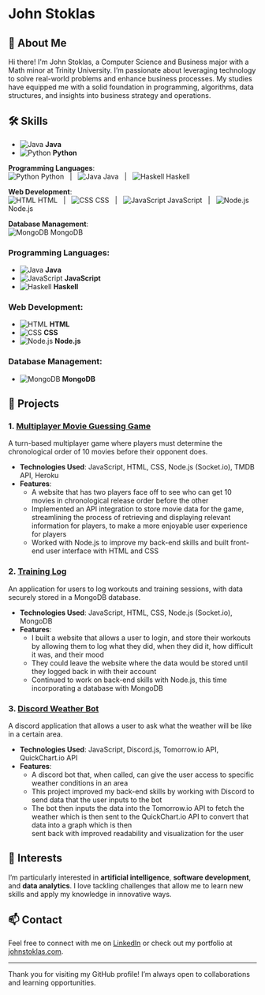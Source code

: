 # John Stoklas

## 👋 About Me
Hi there! I'm John Stoklas, a Computer Science and Business major with a Math minor at Trinity University. I’m passionate about leveraging technology to solve real-world problems and enhance business processes. My studies have equipped me with a solid foundation in programming, algorithms, data structures, and insights into business strategy and operations.

## 🛠️ Skills
- ![Java](https://img.shields.io/badge/Java-ED8B00?style=for-the-badge&logo=java&logoColor=white) **Java**
- ![Python](https://img.shields.io/badge/Python-3776AB?style=for-the-badge&logo=python&logoColor=white) **Python**

**Programming Languages**:  
<img src="https://img.icons8.com/color/24/000000/python.png" alt="Python" /> Python &nbsp; | &nbsp; 
<img src="https://img.icons8.com/color/24/000000/java-coffee-cup-logo.png" alt="Java" /> Java &nbsp; | &nbsp; 
<img src="https://img.icons8.com/color/24/000000/haskell.png" alt="Haskell" /> Haskell  

**Web Development**:  
<img src="https://img.icons8.com/color/24/000000/html-5.png" alt="HTML" /> HTML &nbsp; | &nbsp; 
<img src="https://img.icons8.com/color/24/000000/css3.png" alt="CSS" /> CSS &nbsp; | &nbsp; 
<img src="https://img.icons8.com/color/24/000000/javascript.png" alt="JavaScript" /> JavaScript &nbsp; | &nbsp; 
<img src="https://img.icons8.com/color/24/000000/nodejs.png" alt="Node.js" /> Node.js  

**Database Management**:  
<img src="https://img.icons8.com/color/24/000000/mongodb.png" alt="MongoDB" /> MongoDB

### Programming Languages:
- ![Java](https://img.shields.io/badge/Java-ED8B00?style=for-the-badge&logo=java&logoColor=white) **Java**
- ![JavaScript](https://img.shields.io/badge/JavaScript-F7DF1E?style=for-the-badge&logo=javascript&logoColor=black) **JavaScript**
- ![Haskell](https://img.shields.io/badge/Haskell-5D4F85?style=for-the-badge&logo=haskell&logoColor=white) **Haskell**

### Web Development:
- ![HTML](https://img.shields.io/badge/HTML5-E34F26?style=for-the-badge&logo=html5&logoColor=white) **HTML**
- ![CSS](https://img.shields.io/badge/CSS3-1572B6?style=for-the-badge&logo=css3&logoColor=white) **CSS**
- ![Node.js](https://img.shields.io/badge/Node.js-339933?style=for-the-badge&logo=nodedotjs&logoColor=white) **Node.js**

### Database Management:
- ![MongoDB](https://img.shields.io/badge/MongoDB-47A248?style=for-the-badge&logo=mongodb&logoColor=white) **MongoDB**


## 🚀 Projects
### 1. [Multiplayer Movie Guessing Game](#)
A turn-based multiplayer game where players must determine the chronological order of 10 movies before their opponent does. 
- **Technologies Used**: JavaScript, HTML, CSS, Node.js (Socket.io), TMDB API, Heroku	
- **Features**:
  -	A website that has two players face off to see who can get 10 movies in chronological release order before the other
  - Implemented an API integration to store movie data for the game, streamlining the process of retrieving and displaying relevant information for players, to make a more 
    enjoyable user experience for players
  - Worked with Node.js to improve my back-end skills and built front-end user interface with HTML and CSS

### 2. [Training Log](#)
An application for users to log workouts and training sessions, with data securely stored in a MongoDB database. 
- **Technologies Used**: JavaScript, HTML, CSS, Node.js (Socket.io), MongoDB
- **Features**:
  -	I built a website that allows a user to login, and store their workouts by allowing them to log what they did, when they did it, how difficult it was, and their mood
  -	They could leave the website where the data would be stored until they logged back in with their account
  -	Continued to work on back-end skills with Node.js, this time incorporating a database with MongoDB
 
### 3. [Discord Weather Bot](#)
A discord application that allows a user to ask what the weather will be like in a certain area.
- **Technologies Used**: JavaScript, Discord.js, Tomorrow.io API, QuickChart.io API
- **Features**:
  -	A discord bot that, when called, can give the user access to specific weather conditions in an area
  -	This project improved my back-end skills by working with Discord to send data that the user inputs to the bot
  -	The bot then inputs the data into the Tomorrow.io API to fetch the weather which is then sent to the QuickChart.io API to convert that data into a graph which is then   
    sent back with improved readability and visualization for the user

## 🌟 Interests
I’m particularly interested in **artificial intelligence**, **software development**, and **data analytics**. I love tackling challenges that allow me to learn new skills and apply my knowledge in innovative ways.

## 📫 Contact
Feel free to connect with me on [LinkedIn](https://www.linkedin.com/in/john-stoklas) or check out my portfolio at [johnstoklas.com](https://www.johnstoklas.com).

---

Thank you for visiting my GitHub profile! I’m always open to collaborations and learning opportunities.
